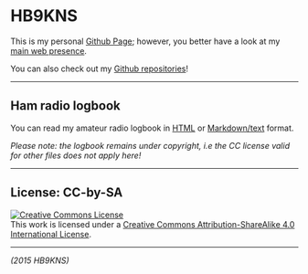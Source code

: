 # HB9KNS

This is my personal [Github Page]( https://pages.github.com ); however, you
better have a look at my [main web presence]( http://yargo.sdf.org ).

You can also check out my [Github repositories]( https://github.com/hb9kns )!

---

## Ham radio logbook

You can read my amateur radio logbook in [HTML]( hamlog.html ) or
[Markdown/text]( hamlog.md ) format.

_Please note: the logbook remains under copyright, i.e the CC license valid for other files does not apply here!_

---

<!-- NOTE: Do not edit `index.html` but `index.md` ! -->

## License: CC-by-SA

<a rel="license" href="http://creativecommons.org/licenses/by-sa/4.0/"><img alt="Creative Commons License" style="border-width:0" src="https://i.creativecommons.org/l/by-sa/4.0/80x15.png" /></a><br />This work is licensed under a <a rel="license" href="http://creativecommons.org/licenses/by-sa/4.0/">Creative Commons Attribution-ShareAlike 4.0 International License</a>.

---

_(2015 HB9KNS)_
